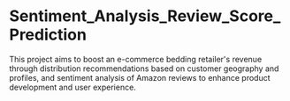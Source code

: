 # Sentiment_Analysis_Review_Score_Prediction
This project aims to boost an e-commerce bedding retailer's revenue through distribution recommendations based on customer geography and profiles, and sentiment analysis of Amazon reviews to enhance product development and user experience.

